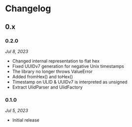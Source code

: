 # Changelog

## 0.x

### 0.2.0

*Jul 8, 2023*

* Changed internal representation to flat hex
* Fixed UUIDv7 generation for negative Unix timestamps
* The library no longer throws ValueError
* Added fromHex() and toHex()
* Timestamp on ULID & UUIDv7 is interpreted as unsigned
* Extract UlidParser and UlidFactory 

### 0.1.0

*Jul 5, 2023*

* Initial release
